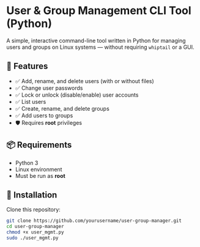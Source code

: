 # User & Group Management CLI Tool (Python)

A simple, interactive command-line tool written in Python for managing users and groups on Linux systems — without requiring `whiptail` or a GUI.

## 🚀 Features

- ✅ Add, rename, and delete users (with or without files)
- ✅ Change user passwords
- ✅ Lock or unlock (disable/enable) user accounts
- ✅ List users 
- ✅ Create, rename, and delete groups
- ✅ Add users to groups
- 🛡 Requires **root** privileges

## 📦 Requirements

- Python 3
- Linux environment
- Must be run as **root**

## 🔧 Installation

Clone this repository:

```bash
git clone https://github.com/yourusername/user-group-manager.git
cd user-group-manager
chmod +x user_mgmt.py
sudo ./user_mgmt.py
